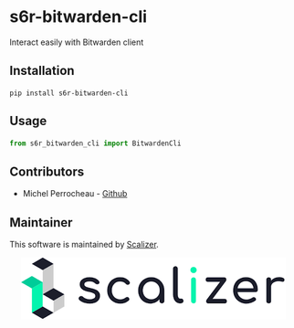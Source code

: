 # s6r-bitwarden-cli

Interact easily with Bitwarden client

## Installation

    pip install s6r-bitwarden-cli

## Usage

```python
from s6r_bitwarden_cli import BitwardenCli
```


## Contributors

* Michel Perrocheau - [Github](https://github.com/myrrkel)


## Maintainer

This software is maintained by [Scalizer](https://www.scalizer.fr).


<div style="text-align: center;">

[![Scaliser](./logo_scalizer.png)](https://www.scalizer.fr)

</div>